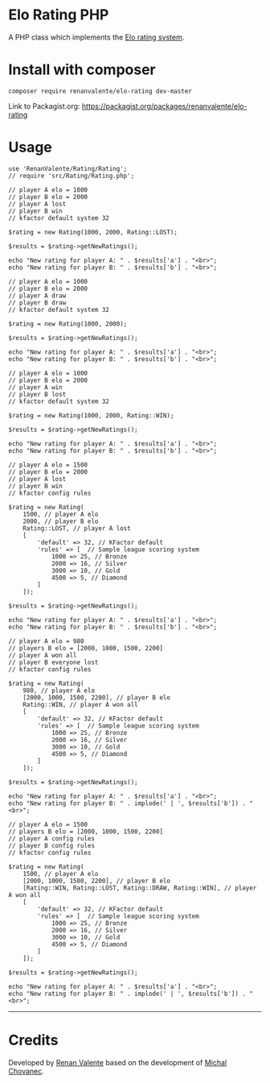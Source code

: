 # Elo Rating PHP
A PHP class which implements the [Elo rating system](https://en.wikipedia.org/wiki/Elo_rating_system).

# Install with composer

`composer require renanvalente/elo-rating dev-master`

Link to Packagist.org: https://packagist.org/packages/renanvalente/elo-rating

# Usage

    use 'RenanValente/Rating/Rating';
    // require 'src/Rating/Rating.php';

    // player A elo = 1000
    // player B elo = 2000
    // player A lost
    // player B win
    // kfactor default system 32

    $rating = new Rating(1000, 2000, Rating::LOST);

    $results = $rating->getNewRatings();

    echo "New rating for player A: " . $results['a'] . "<br>";
    echo "New rating for player B: " . $results['b'] . "<br>";

    // player A elo = 1000
    // player B elo = 2000
    // player A draw
    // player B draw
    // kfactor default system 32

    $rating = new Rating(1000, 2000);

    $results = $rating->getNewRatings();

    echo "New rating for player A: " . $results['a'] . "<br>";
    echo "New rating for player B: " . $results['b'] . "<br>";

    // player A elo = 1000
    // player B elo = 2000
    // player A win
    // player B lost
    // kfactor default system 32

    $rating = new Rating(1000, 2000, Rating::WIN);

    $results = $rating->getNewRatings();

    echo "New rating for player A: " . $results['a'] . "<br>";
    echo "New rating for player B: " . $results['b'] . "<br>";

    // player A elo = 1500
    // player B elo = 2000
    // player A lost
    // player B win
    // kfactor config rules

    $rating = new Rating(
        1500, // player A elo
        2000, // player B elo
        Rating::LOST, // player A lost
        [
            'default' => 32, // KFactor default
            'rules' => [  // Sample league scoring system 
                1000 => 25, // Bronze
                2000 => 16, // Silver
                3000 => 10, // Gold
                4500 => 5, // Diamond
            ]
        ]);

    $results = $rating->getNewRatings();

    echo "New rating for player A: " . $results['a'] . "<br>";
    echo "New rating for player B: " . $results['b'] . "<br>";

    // player A elo = 980
    // players B elo = [2000, 1000, 1500, 2200]
    // player A won all
    // player B everyone lost
    // kfactor config rules

    $rating = new Rating(
        980, // player A elo
        [2000, 1000, 1500, 2200], // player B elo
        Rating::WIN, // player A won all
        [
            'default' => 32, // KFactor default
            'rules' => [  // Sample league scoring system 
                1000 => 25, // Bronze
                2000 => 16, // Silver
                3000 => 10, // Gold
                4500 => 5, // Diamond
            ]
        ]);

    $results = $rating->getNewRatings();

    echo "New rating for player A: " . $results['a'] . "<br>";
    echo "New rating for player B: " . implode(' | ', $results['b']) . "<br>";

    // player A elo = 1500
    // players B elo = [2000, 1000, 1500, 2200]
    // player A config rules
    // player B config rules
    // kfactor config rules

    $rating = new Rating(
        1500, // player A elo
        [2000, 1000, 1500, 2200], // player B elo
        [Rating::WIN, Rating::LOST, Rating::DRAW, Rating::WIN], // player A won all
        [
            'default' => 32, // KFactor default
            'rules' => [  // Sample league scoring system 
                1000 => 25, // Bronze
                2000 => 16, // Silver
                3000 => 10, // Gold
                4500 => 5, // Diamond
            ]
        ]);

    $results = $rating->getNewRatings();

    echo "New rating for player A: " . $results['a'] . "<br>";
    echo "New rating for player B: " . implode(' | ', $results['b']) . "<br>";
    
---------------------------------------

# Credits

Developed by <a href="https://github.com/renanvalente/" rel="nofollow">Renan Valente</a> based on the development of <a href="https://github.com/Chovanec/elo-rating" rel="nofollow">Michal Chovanec</a>.